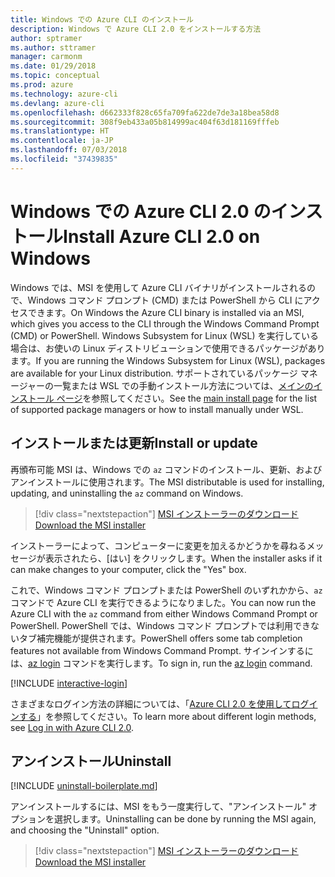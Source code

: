 ```yaml
---
title: Windows での Azure CLI のインストール
description: Windows で Azure CLI 2.0 をインストールする方法
author: sptramer
ms.author: sttramer
manager: carmonm
ms.date: 01/29/2018
ms.topic: conceptual
ms.prod: azure
ms.technology: azure-cli
ms.devlang: azure-cli
ms.openlocfilehash: d662333f828c65fa709fa622de7de3a18bea58d8
ms.sourcegitcommit: 308f9eb433a05b814999ac404f63d181169fffeb
ms.translationtype: HT
ms.contentlocale: ja-JP
ms.lasthandoff: 07/03/2018
ms.locfileid: "37439835"
---
```

# <a name="install-azure-cli-20-on-windows"></a><span data-ttu-id="c3d57-103">Windows での Azure CLI 2.0 のインストール</span><span class="sxs-lookup"><span data-stu-id="c3d57-103">Install Azure CLI 2.0 on Windows</span></span>

<span data-ttu-id="c3d57-104">Windows では、MSI を使用して Azure CLI バイナリがインストールされるので、Windows コマンド プロンプト (CMD) または PowerShell から CLI にアクセスできます。</span><span class="sxs-lookup"><span data-stu-id="c3d57-104">On Windows the Azure CLI binary is installed via an MSI, which gives you access to the CLI through the Windows Command Prompt (CMD) or PowerShell.</span></span>
<span data-ttu-id="c3d57-105">Windows Subsystem for Linux (WSL) を実行している場合は、お使いの Linux ディストリビューションで使用できるパッケージがあります。</span><span class="sxs-lookup"><span data-stu-id="c3d57-105">If you are running the Windows Subsystem for Linux (WSL), packages are available for your Linux distribution.</span></span> <span data-ttu-id="c3d57-106">サポートされているパッケージ マネージャーの一覧または WSL での手動インストール方法については、[メインのインストール ページ](install-azure-cli.md)を参照してください。</span><span class="sxs-lookup"><span data-stu-id="c3d57-106">See the [main install page](install-azure-cli.md) for the list of supported package managers or how to install manually under WSL.</span></span>

## <a name="install-or-update"></a><span data-ttu-id="c3d57-107">インストールまたは更新</span><span class="sxs-lookup"><span data-stu-id="c3d57-107">Install or update</span></span>

<span data-ttu-id="c3d57-108">再頒布可能 MSI は、Windows での `az` コマンドのインストール、更新、およびアンインストールに使用されます。</span><span class="sxs-lookup"><span data-stu-id="c3d57-108">The MSI distributable is used for installing, updating, and uninstalling the `az` command on Windows.</span></span>

> [!div class="nextstepaction"]
> [<span data-ttu-id="c3d57-109">MSI インストーラーのダウンロード</span><span class="sxs-lookup"><span data-stu-id="c3d57-109">Download the MSI installer</span></span>](https://aka.ms/installazurecliwindows)

<span data-ttu-id="c3d57-110">インストーラーによって、コンピューターに変更を加えるかどうかを尋ねるメッセージが表示されたら、[はい] をクリックします。</span><span class="sxs-lookup"><span data-stu-id="c3d57-110">When the installer asks if it can make changes to your computer, click the "Yes" box.</span></span>

<span data-ttu-id="c3d57-111">これで、Windows コマンド プロンプトまたは PowerShell のいずれかから、`az` コマンドで Azure CLI を実行できるようになりました。</span><span class="sxs-lookup"><span data-stu-id="c3d57-111">You can now run the Azure CLI with the `az` command from either Windows Command Prompt or PowerShell.</span></span> <span data-ttu-id="c3d57-112">PowerShell では、Windows コマンド プロンプトでは利用できないタブ補完機能が提供されます。</span><span class="sxs-lookup"><span data-stu-id="c3d57-112">PowerShell offers some tab completion features not available from Windows Command Prompt.</span></span> <span data-ttu-id="c3d57-113">サインインするには、[az login](/cli/azure/reference-index#az-login) コマンドを実行します。</span><span class="sxs-lookup"><span data-stu-id="c3d57-113">To sign in, run the [az login](/cli/azure/reference-index#az-login) command.</span></span>

[!INCLUDE [interactive-login](includes/interactive-login.md)]

<span data-ttu-id="c3d57-114">さまざまなログイン方法の詳細については、「[Azure CLI 2.0 を使用してログインする](authenticate-azure-cli.md)」を参照してください。</span><span class="sxs-lookup"><span data-stu-id="c3d57-114">To learn more about different login methods, see [Log in with Azure CLI 2.0](authenticate-azure-cli.md).</span></span>

## <a name="uninstall"></a><span data-ttu-id="c3d57-115">アンインストール</span><span class="sxs-lookup"><span data-stu-id="c3d57-115">Uninstall</span></span>

[!INCLUDE [uninstall-boilerplate.md](includes/uninstall-boilerplate.md)]

<span data-ttu-id="c3d57-116">アンインストールするには、MSI をもう一度実行して、"アンインストール" オプションを選択します。</span><span class="sxs-lookup"><span data-stu-id="c3d57-116">Uninstalling can be done by running the MSI again, and choosing the "Uninstall" option.</span></span>

> [!div class="nextstepaction"]
> [<span data-ttu-id="c3d57-117">MSI インストーラーのダウンロード</span><span class="sxs-lookup"><span data-stu-id="c3d57-117">Download the MSI installer</span></span>](https://aka.ms/installazurecliwindows)
